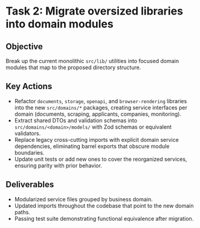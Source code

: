 # Task 2: Migrate oversized libraries into domain modules

## Objective
Break up the current monolithic `src/lib/` utilities into focused domain modules that map to the proposed directory structure.

## Key Actions
- Refactor `documents`, `storage`, `openapi`, and `browser-rendering` libraries into the new `src/domains/*` packages, creating service interfaces per domain (documents, scraping, applicants, companies, monitoring).
- Extract shared DTOs and validation schemas into `src/domains/<domain>/models/` with Zod schemas or equivalent validators.
- Replace legacy cross-cutting imports with explicit domain service dependencies, eliminating barrel exports that obscure module boundaries.
- Update unit tests or add new ones to cover the reorganized services, ensuring parity with prior behavior.

## Deliverables
- Modularized service files grouped by business domain.
- Updated imports throughout the codebase that point to the new domain paths.
- Passing test suite demonstrating functional equivalence after migration.

